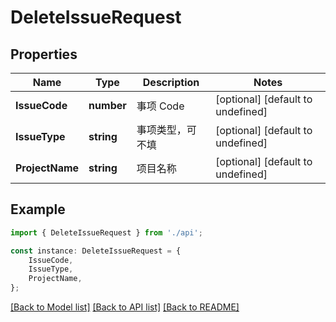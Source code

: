 # DeleteIssueRequest


## Properties

Name | Type | Description | Notes
------------ | ------------- | ------------- | -------------
**IssueCode** | **number** | 事项 Code | [optional] [default to undefined]
**IssueType** | **string** | 事项类型，可不填 | [optional] [default to undefined]
**ProjectName** | **string** | 项目名称 | [optional] [default to undefined]

## Example

```typescript
import { DeleteIssueRequest } from './api';

const instance: DeleteIssueRequest = {
    IssueCode,
    IssueType,
    ProjectName,
};
```

[[Back to Model list]](../README.md#documentation-for-models) [[Back to API list]](../README.md#documentation-for-api-endpoints) [[Back to README]](../README.md)
